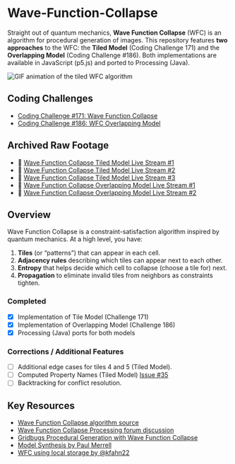 # Wave-Function-Collapse

Straight out of quantum mechanics, **Wave Function Collapse** (WFC) is an algorithm for procedural generation of images. This repository features **two approaches** to the WFC: the **Tiled Model** (Coding Challenge 171) and the **Overlapping Model** (Coding Challenge #186). Both implementations are available in JavaScript (p5.js) and ported to Processing (Java).

![GIF animation of the tiled WFC algorithm](gifs/wfc.gif)

## Coding Challenges

- [Coding Challenge #171: Wave Function Collapse](https://thecodingtrain.com/challenges/171-wave-function-collapse)
- [Coding Challenge #186: WFC Overlapping Model](https://thecodingtrain.com/challenges/186-wfc-overlapping-model)

## Archived Raw Footage

- 🔴 [Wave Function Collapse Tiled Model Live Stream #1](https://youtu.be/6Vag7NJUjJo)
- 🔴 [Wave Function Collapse Tiled Model Live Stream #2](https://youtu.be/FGmB5ZHhhiA)
- 🔴 [Wave Function Collapse Tiled Model Live Stream #3](https://youtu.be/QvoTSl60Y88)
- 🔴 [Wave Function Collapse Overlapping Model Live Stream #1](https://youtube.com/live/gwFBEUwjcGE)
- 🔴 [Wave Function Collapse Overlapping Model Live Stream #2](https://youtube.com/live/JJX_yaenzCs)

## Overview

Wave Function Collapse is a constraint-satisfaction algorithm inspired by quantum mechanics. At a high level, you have:

1. **Tiles** (or “patterns”) that can appear in each cell.
2. **Adjacency rules** describing which tiles can appear next to each other.
3. **Entropy** that helps decide which cell to collapse (choose a tile for) next.
4. **Propagation** to eliminate invalid tiles from neighbors as constraints tighten.

### Completed

- [x] Implementation of Tile Model (Challenge 171)
- [x] Implementation of Overlapping Model (Challenge 186)
- [x] Processing (Java) ports for both models

### Corrections / Additional Features

- [ ] Additional edge cases for tiles 4 and 5 (Tiled Model).
- [ ] Computed Property Names (Tiled Model) [Issue #35](https://github.com/CodingTrain/Wave-Function-Collapse/issues/35)
- [ ] Backtracking for conflict resolution.

## Key Resources

- [Wave Function Collapse algorithm source](https://github.com/mxgmn/WaveFunctionCollapse)
- [Wave Function Collapse Processing forum discussion](https://discourse.processing.org/t/wave-collapse-function-algorithm-in-processing/12983)
- [Gridbugs Procedural Generation with Wave Function Collapse](https://www.gridbugs.org/wave-function-collapse/)
- [Model Synthesis by Paul Merrell](https://paulmerrell.org/model-synthesis/)
- [WFC using local storage by @kfahn22](https://editor.p5js.org/kfahn/full/iNUF-Lgdf)
